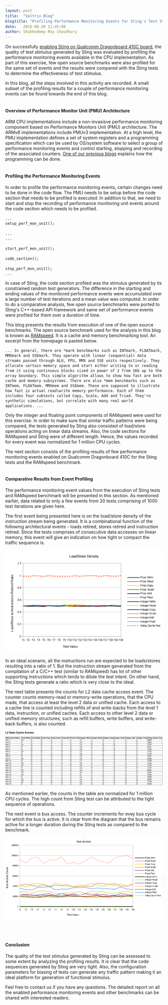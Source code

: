```yaml
---
layout: post
title:  "Valtrix Blog"
blogtitle: "Profiling Performance Monitoring Events for Sting's Test Stimulus on Qualcomm Dragonboard 410C"
date:   2016-06-20 11:45:00
author: Shubhodeep Roy Choudhury
---
```


On successfully [enabling Sting on Qualcomm Dragonboard 410C board][dragonboard_enabling], the quality of test stimulus generated by Sting was evaluated by profiling the performance monitoring events available in the CPU implementation. As part of this exercise, few open source benchmarks were also profiled for the same set of events and the results<!--more--> were compared with the Sting tests to determine the effectiveness of test stimulus.

In this blog, all the steps involved in this activity are recorded. A small subset of the profiling results for a couple of performance monitoring events can be found towards the end of this blog.
<br/>
<br/>

#### Overview of Performance Monitor Unit (PMU) Architecture

ARM CPU implementations include a non-invasisve performance monitoring component based on Performance Monitors Unit (PMU) architecture. The ARMv8 implementations include PMUv3 implementation. At a high level, the PMU implementation defines a set of system registers and a programming specification which can be used by OS/system software to select a group of performance monitoring events and control starting, stopping and recording of the associated counters. [One of our previous blogs][perfmon_blog] explains how the programming can be done.
<br/>
<br/>

#### Profiling the Performance Monitoring Events

In order to profile the performance monitoring events, certain changes need to be done in the code flow. The PMU needs to be setup before the code section that needs to be profiled is executed. In addition to that, we need to start and stop the recording of performance monitoring unit events around the code section which needs to be profiled.

    ...
    setup_perf_mon_unit();

    ...
    ...

    start_perf_mon_unit();

    code_section();

    stop_perf_mon_unit();
    ...

In case of Sting, the code section profiled was the stimulus generated by its constrained random test generators. The difference in the starting and ending values of the monitored performance events were accumulated over a large number of test iterations and a mean value was computed. In order to do a comparative analysis, few open source benchmarks were ported to Sting's C++-based API framework and same set of performance events were profiled for them over a duration of time.

This blog presents the results from execution of one of the open source benchmarks. The open source benchmark used for the analysis in this blog is known as [RAMspeed][ramspeed_link]. It is a cache and memory benchmarking tool. An excerpt from the homepage is pasted below.

    ... In general, there are *mark benchmarks such as INTmark, FLOATmark, MMXmark and SSEmark. They operate with linear (sequential) data streams passed through ALU, FPU, MMX and SSE units respectively. They allocate certain memory space and start either writing to or reading from it using continuous blocks sized in power of 2 from 1Kb up to the array boundary. This simple algorithm allows to show how fast are both cache and memory subsystems. There are also *mem benchmarks such as INTmem, FLOATmem, MMXmem and SSEmem. These are supposed to illustrate how fast is actual read\write memory performance. Each of them includes four subtests called Copy, Scale, Add and Triad. They're synthetic simulations, but correlate with many real world applications. ...

Only the integer and floating point components of RAMspeed were used for this exercise. In order to make sure that similar traffic patterns were being compared, the tests generated by Sting also consisted of load/store operations acting on linear data streams. Also, the code sections for RAMspeed and Sting were of different length. Hence, the values recorded for every event was normalized for 1 million CPU cycles.

The next section consists of the profiling results of few performance monitoring events enabled on Qualcomm Dragonboard 410C for the Sting tests and the RAMspeed benchmark.
<br/>
<br/>

#### Comparative Results from Event Profiling

The performance monitoring event values from the execution of Sting tests and RAMspeed benchmark will be presented in this section. As mentioned earlier, data related to only a few events from 20 tests comprising of 1000 test iterations are given here.

The first event being presented here is on the load/store density of the instruction stream being generated. It is a combinational function of the following architectural events - loads retired, stores retired and instruction retired. Since the tests comprises of consecutive data accesses on linear memory, this event will give an indication on how tight or compact the traffic sequence is.

![results_01](/assets/img/Load-Store-Density.png)

In an ideal scenario, all the instructions run are expected to be loads/stores resulting into a ratio of 1. But the instruction stream generated from the compilation of a C/C++ test (similar to RAMspeed) has lot of other supporting instructions which tends to dilute the test intent. On other hand, the Sting tests generate a ratio which is very close to the ideal.

The next table presents the counts for L2 data cache access event. The counter counts memory-read or memory-write operations, that the CPU made, that access at least the level 2 data or unified cache. Each access to a cache line is counted including refills of and write-backs from the level 1 data, instruction, or unified caches. Each access to other level 2 data or unified memory structures, such as refill buffers, write buffers, and write-back buffers, is also counted.

![results_02](/assets/img/L2-Data-Cache-Access.png)

As mentioned earlier, the counts in the table are normalized for 1 million CPU cycles. The high count from Sting test can be attributed to the tight sequence of operations.

The next event is bus access. The counter increments for evey bus cycle for which the bus is active. It is clear from the diagram that the bus remains active for a longer duration during the Sting tests as compared to the benchmark.

![results_03](/assets/img/Bus-Access.png)

<br/>
<br/>

#### Conclusion

The quality of the test stimulus generated by Sting can be assessed to some extent by analyzing the profiling results. It is clear that the code sequences generated by Sting are very tight. Also, the configuration parameters for biasing of tests can generate any traffic pattern making it an ideal platform for generation of functional stimulus.

Feel free to contact us if you have any questions. The detailed report on all the enabled performance monitoring events and other benchmarks can be shared with interested readers.
<br/>
<br/>


[dragonboard_enabling]: http://valtrix.in/programming/dragonboard-boot
[perfmon_blog]: http://valtrix.in/programming/programming-armv8-performance-counters
[ramspeed_link]: http://alasir.com/software/ramspeed/
